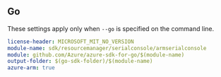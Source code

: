 ## Go

These settings apply only when `--go` is specified on the command line.

``` yaml $(go) && $(track2)
license-header: MICROSOFT_MIT_NO_VERSION
module-name: sdk/resourcemanager/serialconsole/armserialconsole
module: github.com/Azure/azure-sdk-for-go/$(module-name)
output-folder: $(go-sdk-folder)/$(module-name)
azure-arm: true
```

